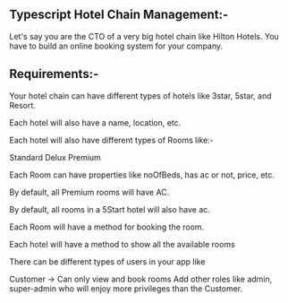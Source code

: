 ## Typescript Hotel Chain Management:-
Let's say you are the CTO of a very big hotel chain like Hilton Hotels.
You have to build an online booking system for your company.
## Requirements:-
Your hotel chain can have different types of hotels like 3star, 5star, and Resort.

Each hotel will also have a name, location, etc.

Each hotel will also have different types of Rooms like:-

Standard
Delux
Premium

Each Room can have properties like noOfBeds, has ac or not, price, etc.

By default, all Premium rooms will have AC.

By default, all rooms in a 5Start hotel will also have ac.

Each Room will have a method for booking the room.

Each hotel will have a method to show all the available rooms

There can be different types of users in your app like

Customer -> Can only view and book rooms
Add other roles like admin, super-admin who will enjoy more privileges than the Customer.